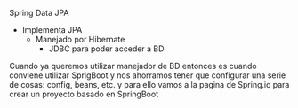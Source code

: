 Spring Data JPA
- Implementa JPA
  - Manejado por Hibernate
    - JDBC para poder acceder a BD

Cuando ya queremos utilizar manejador de BD entonces es cuando conviene utilizar SprigBoot y
nos ahorramos tener que configurar una serie de cosas: config, beans, etc. y para ello vamos a la pagina de Spring.io para crear un proyecto basado en SpringBoot